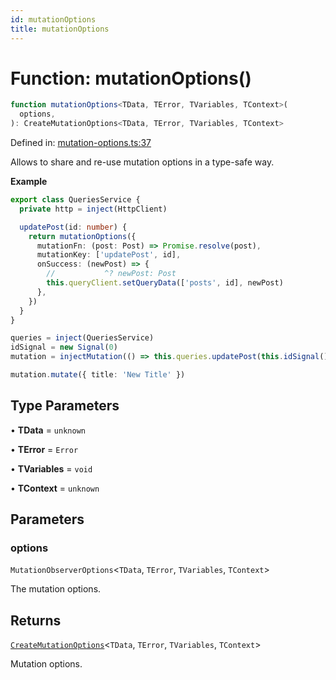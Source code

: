 ```yaml
---
id: mutationOptions
title: mutationOptions
---
```


<!-- DO NOT EDIT: this page is autogenerated from the type comments -->

# Function: mutationOptions()

```ts
function mutationOptions<TData, TError, TVariables, TContext>(
  options,
): CreateMutationOptions<TData, TError, TVariables, TContext>
```

Defined in: [mutation-options.ts:37](https://github.com/arnoud-dv/query/blob/main/packages/angular-query-experimental/src/mutation-options.ts#L37)

Allows to share and re-use mutation options in a type-safe way.

**Example**

```ts
export class QueriesService {
  private http = inject(HttpClient)

  updatePost(id: number) {
    return mutationOptions({
      mutationFn: (post: Post) => Promise.resolve(post),
      mutationKey: ['updatePost', id],
      onSuccess: (newPost) => {
        //           ^? newPost: Post
        this.queryClient.setQueryData(['posts', id], newPost)
      },
    })
  }
}

queries = inject(QueriesService)
idSignal = new Signal(0)
mutation = injectMutation(() => this.queries.updatePost(this.idSignal()))

mutation.mutate({ title: 'New Title' })
```

## Type Parameters

• **TData** = `unknown`

• **TError** = `Error`

• **TVariables** = `void`

• **TContext** = `unknown`

## Parameters

### options

`MutationObserverOptions`\<`TData`, `TError`, `TVariables`, `TContext`\>

The mutation options.

## Returns

[`CreateMutationOptions`](../../interfaces/createmutationoptions.md)\<`TData`, `TError`, `TVariables`, `TContext`\>

Mutation options.
